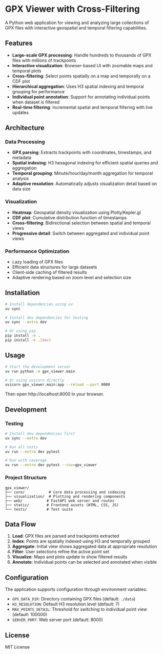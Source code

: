 # GPX Viewer with Cross-Filtering

A Python web application for viewing and analyzing large collections of GPX files with interactive geospatial and temporal filtering capabilities.

## Features

- **Large-scale GPX processing**: Handle hundreds to thousands of GPX files with millions of trackpoints
- **Interactive visualization**: Browser-based UI with zoomable maps and temporal plots
- **Cross-filtering**: Select points spatially on a map and temporally on a CDF plot
- **Hierarchical aggregation**: Uses H3 spatial indexing and temporal grouping for performance
- **Individual point annotation**: Support for annotating individual points when dataset is filtered
- **Real-time filtering**: Incremental spatial and temporal filtering with live updates

## Architecture

### Data Processing
- **GPX parsing**: Extracts trackpoints with coordinates, timestamps, and metadata
- **Spatial indexing**: H3 hexagonal indexing for efficient spatial queries and aggregation
- **Temporal grouping**: Minute/hour/day/month aggregation for temporal analysis
- **Adaptive resolution**: Automatically adjusts visualization detail based on data size

### Visualization
- **Heatmap**: Geospatial density visualization using Plotly/Kepler.gl
- **CDF plot**: Cumulative distribution function of timestamps
- **Cross-filtering**: Bidirectional selection between spatial and temporal views
- **Progressive detail**: Switch between aggregated and individual point views

### Performance Optimization
- Lazy loading of GPX files
- Efficient data structures for large datasets
- Client-side caching of filtered results
- Adaptive rendering based on zoom level and selection size

## Installation

```bash
# Install dependencies using uv
uv sync

# Install dev dependencies for testing
uv sync --extra dev

# Or using pip
pip install -e .
pip install -e .[dev]
```

## Usage

```bash
# Start the development server
uv run python -m gpx_viewer.main

# Or using uvicorn directly
uvicorn gpx_viewer.main:app --reload --port 8000
```

Then open http://localhost:8000 in your browser.

## Development

### Testing
```bash
# Install dev dependencies first
uv sync --extra dev

# Run all tests
uv run --extra dev pytest

# Run with coverage
uv run --extra dev pytest --cov=gpx_viewer
```

### Project Structure
```
gpx_viewer/
├── core/           # Core data processing and indexing
├── visualization/  # Plotting and rendering components
├── web/           # FastAPI web server and routes
├── static/        # Frontend assets (HTML, CSS, JS)
└── tests/         # Test suite
```

## Data Flow

1. **Load**: GPX files are parsed and trackpoints extracted
2. **Index**: Points are spatially indexed using H3 and temporally grouped
3. **Aggregate**: Initial view shows aggregated data at appropriate resolution
4. **Filter**: User selections refine the active point set
5. **Visualize**: Maps and plots update to show filtered results
6. **Annotate**: Individual points can be selected and annotated when visible

## Configuration

The application supports configuration through environment variables:
- `GPX_DATA_DIR`: Directory containing GPX files (default: `./data`)
- `H3_RESOLUTION`: Default H3 resolution level (default: 7)
- `MAX_POINTS_DETAIL`: Threshold for switching to individual point view (default: 100000)
- `SERVER_PORT`: Web server port (default: 8000)

## License

MIT License